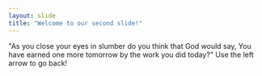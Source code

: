 ```yaml
---
layout: slide
title: "Welcome to our second slide!"
---
```

"As you close your eyes in slumber do you think that God would say, 
You have earned one more tomorrow by the work you did today?"
Use the left arrow to go back!
